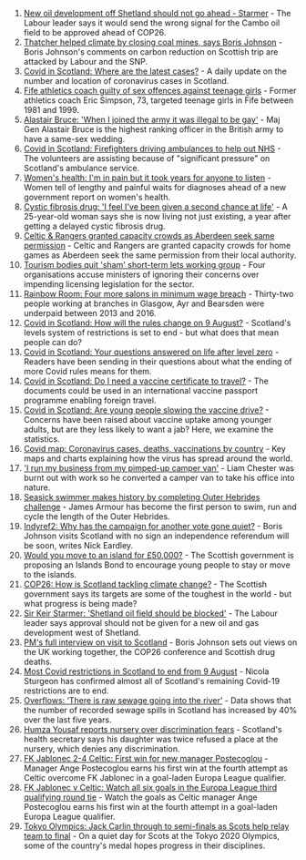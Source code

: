1. [New oil development off Shetland should not go ahead - Starmer](https://www.bbc.co.uk/news/uk-scotland-scotland-politics-58103843) - The Labour leader says it would send the wrong signal for the Cambo oil field to be approved ahead of COP26.
2. [Thatcher helped climate by closing coal mines, says Boris Johnson](https://www.bbc.co.uk/news/uk-politics-58107009) - Boris Johnson's comments on carbon reduction on Scottish trip are attacked by Labour and the SNP.
3. [Covid in Scotland: Where are the latest cases?](https://www.bbc.co.uk/news/uk-scotland-53511877) - A daily update on the number and location of coronavirus cases in Scotland.
4. [Fife athletics coach guilty of sex offences against teenage girls](https://www.bbc.co.uk/news/uk-scotland-58107370) - Former athletics coach Eric Simpson, 73, targeted teenage girls in Fife between 1981 and 1999.
5. [Alastair Bruce: 'When I joined the army it was illegal to be gay'](https://www.bbc.co.uk/news/uk-scotland-edinburgh-east-fife-58081185) - Maj Gen Alastair Bruce is the highest ranking officer in the British army to have a same-sex wedding.
6. [Covid in Scotland: Firefighters driving ambulances to help out NHS](https://www.bbc.co.uk/news/uk-scotland-58103353) - The volunteers are assisting because of "significant pressure" on Scotland's ambulance service.
7. [Women's health: I'm in pain but it took years for anyone to listen](https://www.bbc.co.uk/news/uk-scotland-58101414) - Women tell of lengthy and painful waits for diagnoses ahead of a new government report on women's health.
8. [Cystic fibrosis drug: 'I feel I've been given a second chance at life'](https://www.bbc.co.uk/news/uk-scotland-north-east-orkney-shetland-58084089) - A 25-year-old woman says she is now living not just existing, a year after getting a delayed cystic fibrosis drug.
9. [Celtic & Rangers granted capacity crowds as Aberdeen seek same permission](https://www.bbc.co.uk/sport/football/58100937) - Celtic and Rangers are granted capacity crowds for home games as Aberdeen seek the same permission from their local authority.
10. [Tourism bodies quit 'sham' short-term lets working group](https://www.bbc.co.uk/news/uk-scotland-scotland-business-58101637) - Four organisations accuse ministers of ignoring their concerns over impending licensing legislation for the sector.
11. [Rainbow Room: Four more salons in minimum wage breach](https://www.bbc.co.uk/news/uk-scotland-58094836) - Thirty-two people working at branches in Glasgow, Ayr and Bearsden were underpaid between 2013 and 2016.
12. [Covid in Scotland: How will the rules change on 9 August?](https://www.bbc.co.uk/news/uk-scotland-53166816) - Scotland's levels system of restrictions is set to end - but what does that mean people can do?
13. [Covid in Scotland: Your questions answered on life after level zero](https://www.bbc.co.uk/news/uk-scotland-58071989) - Readers have been sending in their questions about what the ending of more Covid rules means for them.
14. [Covid in Scotland: Do I need a vaccine certificate to travel?](https://www.bbc.co.uk/news/uk-scotland-57519070) - The documents could be used in an international vaccine passport programme enabling foreign travel.
15. [Covid in Scotland: Are young people slowing the vaccine drive?](https://www.bbc.co.uk/news/uk-scotland-57915106) - Concerns have been raised about vaccine uptake among younger adults, but are they less likely to want a jab? Here, we examine the statistics.
16. [Covid map: Coronavirus cases, deaths, vaccinations by country](https://www.bbc.co.uk/news/world-51235105) - Key maps and charts explaining how the virus has spread around the world.
17. ['I run my business from my pimped-up camper van'](https://www.bbc.co.uk/news/uk-scotland-58025876) - Liam Chester was burnt out with work so he converted a camper van to take his office into nature.
18. [Seasick swimmer makes history by completing Outer Hebrides challenge](https://www.bbc.co.uk/news/uk-scotland-edinburgh-east-fife-58059477) - James Armour has become the first person to swim, run and cycle the length of the Outer Hebrides.
19. [Indyref2: Why has the campaign for another vote gone quiet?](https://www.bbc.co.uk/news/uk-politics-58079551) - Boris Johnson visits Scotland with no sign an independence referendum will be soon, writes Nick Eardley.
20. [Would you move to an island for £50,000?](https://www.bbc.co.uk/news/uk-scotland-highlands-islands-58070578) - The Scottish government is proposing an Islands Bond to encourage young people to stay or move to the islands.
21. [COP26: How is Scotland tackling climate change?](https://www.bbc.co.uk/news/uk-scotland-57970435) - The Scottish government says its targets are some of the toughest in the world - but what progress is being made?
22. [Sir Keir Starmer: 'Shetland oil field should be blocked'](https://www.bbc.co.uk/news/uk-scotland-58103993) - The Labour leader says approval should not be given for a new oil and gas development west of Shetland.
23. [PM's full interview on visit to Scotland](https://www.bbc.co.uk/news/uk-scotland-58094228) - Boris Johnson sets out views on the UK working together, the COP26 conference and Scottish drug deaths.
24. [Most Covid restrictions in Scotland to end from 9 August](https://www.bbc.co.uk/news/uk-scotland-58077159) - Nicola Sturgeon has confirmed almost all of Scotland's remaining Covid-19 restrictions are to end.
25. [Overflows: ‘There is raw sewage going into the river’](https://www.bbc.co.uk/news/uk-scotland-58061389) - Data shows that the number of recorded sewage spills in Scotland has increased by 40% over the last five years.
26. [Humza Yousaf reports nursery over discrimination fears](https://www.bbc.co.uk/news/uk-scotland-58064620) - Scotland's health secretary says his daughter was twice refused a place at the nursery, which denies any discrimination.
27. [FK Jablonec 2-4 Celtic: First win for new manager Postecoglou](https://www.bbc.co.uk/sport/football/58007178) - Manager Ange Postecoglou earns his first win at the fourth attempt as Celtic overcome FK Jablonec in a goal-laden Europa League qualifier.
28. [FK Jablonec v Celtic: Watch all six goals in the Europa League third qualifying round tie](https://www.bbc.co.uk/sport/av/football/58108440) - Watch the goals as Celtic manager Ange Postecoglou earns his first win at the fourth attempt in a goal-laden Europa League qualifier.
29. [Tokyo Olympics: Jack Carlin through to semi-finals as Scots help relay team to final](https://www.bbc.co.uk/sport/olympics/58098268) - On a quiet day for Scots at the Tokyo 2020 Olympics, some of the country's medal hopes progress in their disciplines.
